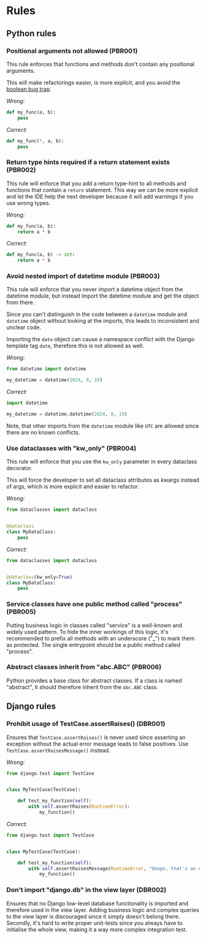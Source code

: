 # Rules

## Python rules

### Positional arguments not allowed (PBR001)

This rule enforces that functions and methods don't contain any positional arguments.

This will make refactorings easier, is more explicit,
and you avoid the [boolean bug trap](https://adamj.eu/tech/2021/07/10/python-type-hints-how-to-avoid-the-boolean-trap/).

*Wrong:*

```python
def my_func(a, b):
    pass
```

*Correct:*

```python
def my_func(*, a, b):
    pass
```

### Return type hints required if a return statement exists (PBR002)

This rule will enforce that you add a return type-hint to all methods and functions that contain a `return` statement.
This way we can be more explicit and let the IDE help the next developer because it will add warnings if you use
wrong types.

*Wrong:*

```python
def my_func(a, b):
    return a * b
```

*Correct:*

```python
def my_func(a, b) -> int:
    return a * b
```

### Avoid nested import of datetime module (PBR003)

This rule will enforce that you never import a datetime object from the datetime module, but instead import the datetime
module and get the object from there.

Since you can't distinguish in the code between a `datetime` module and `datetime` object without looking at the
imports, this leads to inconsistent and unclear code.

Importing the `date` object can cause a namespace conflict with the Django template tag `date`, therefore this is not
allowed as well.

*Wrong:*

```python
from datetime import datetime

my_datetime = datetime(2024, 9, 19)
```

*Correct:*

```python
import datetime

my_datetime = datetime.datetime(2024, 9, 19)
```

Note, that other imports from the `datetime` module like `UTC` are allowed since there are no known conflicts.

### Use dataclasses with "kw_only" (PBR004)

This rule will enforce that you use the `kw_only` parameter in every dataclass decorator.

This will force the developer to set all dataclass attributes as kwargs instead of args, which is more explicit and
easier to refactor.

*Wrong:*

```python
from dataclasses import dataclass


@dataclass
class MyDataClass:
    pass
```

*Correct:*

```python
from dataclasses import dataclass


@dataclass(kw_only=True)
class MyDataClass:
    pass
```

### Service classes have one public method called "process" (PBR005)

Putting business logic in classes called "service" is a well-known and widely used pattern. To hide the inner workings
of this logic, it's recommended to prefix all methods with an underscore ("_") to mark them as protected. The single
entrypoint should be a public method called "process".

### Abstract classes inherit from "abc.ABC" (PBR006)

Python provides a base class for abstract classes. If a class is named "abstract", it should therefore inherit from
the `abc.ABC` class.

## Django rules

### Prohibit usage of TestCase.assertRaises() (DBR001)

Ensures that `TestCase.assertRaises()` is never used since asserting an exception without the actual error
message leads to false positives. Use `TestCase.assertRaisesMessage()` instead.

*Wrong:*

```python
from django.test import TestCase


class MyTestCase(TestCase):

    def test_my_function(self):
        with self.assertRaises(RuntimeError):
            my_function()
```

*Correct:*

```python
from django.test import TestCase


class MyTestCase(TestCase):

    def test_my_function(self):
        with self.assertRaisesMessage(RuntimeError, "Ooops, that's an error."):
            my_function()
```

### Don't import "django.db" in the view layer (DBR002)

Ensures that no Django low-level database functionality is imported and therefore used in the view layer.
Adding business logic and complex queries to the view layer is discouraged since it simply doesn't belong there.
Secondly, it's hard to write proper unit-tests since you always have to initialise the whole view, making it a way more
complex integration test.
